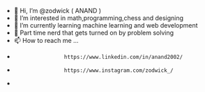 - 👋 Hi, I’m @zodwick  ( ANAND )
- 👀 I’m interested in math,programming,chess and designing
- 🌱 I’m currently learning machine learning and web development
- 😤 Part time nerd that gets turned on by problem solving 
- 📫 How to reach me ...
-                     https://www.linkedin.com/in/anand2002/
-                     https://www.instagram.com/zodwick_/
-                     

<!---
zodwick/zodwick is a ✨ special ✨ repository because its `README.md` (this file) appears on your GitHub profile.
You can click the Preview link to take a look at your changes.
--->
